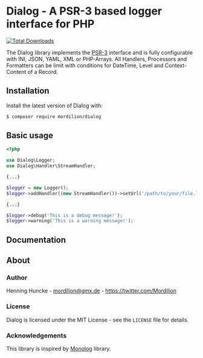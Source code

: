 # Dialog - A PSR-3 based logger interface for PHP

[![Total Downloads](https://img.shields.io/packagist/dt/mordilion/dialog.svg)](https://packagist.org/packages/mordilion/dialog)

The Dialog library implements the [PSR-3](https://github.com/php-fig/fig-standards/blob/master/accepted/PSR-3-logger-interface.md) interface and is fully configurable with INI, JSON, YAML, XML or PHP-Arrays. All Handlers, Processors and Formatters can be limit with conditions for DateTime, Level and Context-Content of a Record.

## Installation
Install the latest version of Dialog with:
```bash
$ composer require mordilion/dialog
```

## Basic usage
```php
<?php

use Dialog\Logger;
use Dialog\Handler\StreamHandler;

{...}

$logger = new Logger();
$logger->addHandler((new StreamHandler())->setUrl('/path/to/your/file.log')));

{...}

$logger->debug('This is a debug message!');
$logger->warning('This is a warning message!');
```

## Documentation

## About
### Author
Henning Huncke - <mordilion@gmx.de> - <https://twitter.com/Mordilion>

### License
Dialog is licensed under the MIT License - see the `LICENSE` file for details.

### Acknowledgements
This library is inspired by [Monolog](https://github.com/Seldaek/monolog) library.